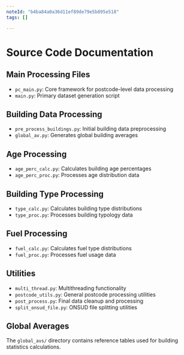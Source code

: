 ```yaml
---
noteId: "b4ba84a0a36d11ef89de79e5b895e518"
tags: []

---
```


# Source Code Documentation

## Main Processing Files
- `pc_main.py`: Core framework for postcode-level data processing
- `main.py`: Primary dataset generation script

## Building Data Processing
- `pre_process_buildings.py`: Initial building data preprocessing
- `global_av.py`: Generates global building averages

## Age Processing
- `age_perc_calc.py`: Calculates building age percentages
- `age_perc_proc.py`: Processes age distribution data

## Building Type Processing
- `type_calc.py`: Calculates building type distributions
- `type_proc.py`: Processes building typology data

## Fuel Processing
- `fuel_calc.py`: Calculates fuel type distributions
- `fuel_proc.py`: Processes fuel usage data

## Utilities
- `multi_thread.py`: Multithreading functionality
- `postcode_utils.py`: General postcode processing utilities
- `post_process.py`: Final data cleanup and processing
- `split_onsud_file.py`: ONSUD file splitting utilities

## Global Averages
The `global_avs/` directory contains reference tables used for building statistics calculations.